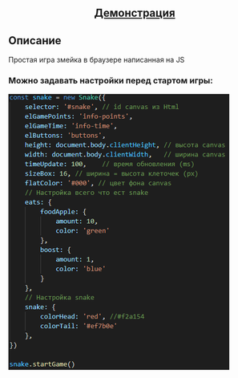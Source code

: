 <h2 align="center"><a  href="https://olzx.github.io/snake-JS/">Демонстрация</a></h2>

## Описание
Простая игра змейка в браузере написанная на JS

### Можно задавать настройки перед стартом игры:
<img src="./assets/settings.png">